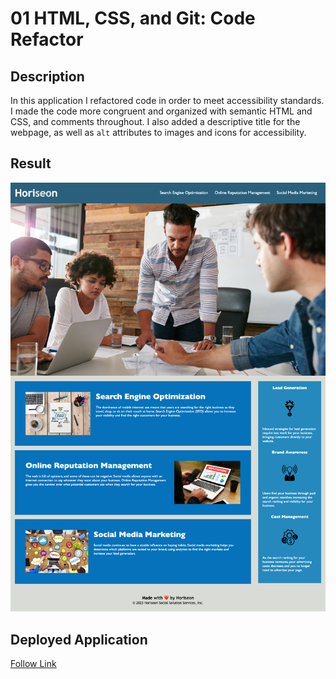 # 01 HTML, CSS, and Git: Code Refactor

## Description

In this application I refactored code in order to meet accessibility standards. I made the code more congruent and organized with semantic HTML and CSS, and comments throughout. I also added a descriptive title for the webpage, as well as `alt` attributes to images and icons for accessibility.

## Result

![Screenshot of Appilcation](assets/images/screenshot.png "Screenshot of Appilcation")

## Deployed Application

[Follow Link](kpierce236.github.io/challenge-1)